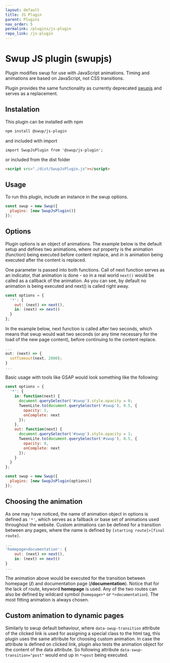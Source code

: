 ```yaml
---
layout: default
title: JS Plugin
parent: Plugins
nav_order: 5
permalink: /plugins/js-plugin
repo_link: /js-plugin
---
```


# Swup JS plugin (swupjs)

Plugin modifies swup for use with JavaScript animations. Timing and animations are based on JavaScript, not CSS transitions.

Plugin provides the same functionality as currently deprecated [swupjs](https://github.com/swup/swupjs) and serves as a replacement.

## Instalation
This plugin can be installed with npm

```bash
npm install @swup/js-plugin
```

and included with import

```shell
import SwupJsPlugin from '@swup/js-plugin';
```

or included from the dist folder

```html
<script src="./dist/SwupJsPlugin.js"></script>
```

## Usage

To run this plugin, include an instance in the swup options.

```javascript
const swup = new Swup({
  plugins: [new SwupJsPlugin()]
});
```

## Options
Plugin options is an object of animations.
The example below is the default setup and defines two animations,
where *out* property is the animation (function) being executed before content replace, and *in* is animation being executed after the content is replaced.

One parameter is passed into both functions.
Call of next function serves as an indicator, that animation is done - so in a real world `next()` would be called as a callback of the animation.
As you can see, by default no animation is being executed and next() is called right away.

```javascript
const options = {
  '*': {
    out: (next) => next(),
    in: (next) => next()
  }
};
```

In the example below, next function is called after two seconds,
which means that swup would wait two seconds (or any time necessary for the load of the new page content),
before continuing to the content replace.

```javascript
...
out: (next) => {
  setTimeout(next, 2000);
}
...
```

Basic usage with tools like GSAP would look something like the following:

```javascript
const options = {
  '*': {
    in: function(next) {
      document.querySelector('#swup').style.opacity = 0;
      TweenLite.to(document.querySelector('#swup'), 0.5, {
        opacity: 1,
        onComplete: next
      });
    },
    out: function(next) {
      document.querySelector('#swup').style.opacity = 1;
      TweenLite.to(document.querySelector('#swup'), 0.5, {
        opacity: 0,
        onComplete: next
      });
    }
  }
};

const swup = new Swup({
  plugins: [new SwupJsPlugin(options)]
});
```

## Choosing the animation
As one may have noticed, the name of animation object in options is defined as `'*'`, which serves as a fallback or base set of animations used throughout the website.
Custom animations can be defined for a transition between any pages, where the name is defined by `[starting route]>[final route]`.

```javascript
...
'homepage>documentation': {
    out: (next) => next(),
    in: (next) => next()
}
...
```

The animation above would be executed for the transition between homepage (**/**) and documentation page (**/documentation**).
Notice that for the lack of route, keyword **homepage** is used.
Any of the two routes can also be defined by wildcard symbol (`homepage>*` or `*>documentation`).
The most fitting animation is always chosen.

## Custom animation to dynamic pages
Similarly to swup default behaviour, where `data-swup-transition` attribute of the clicked link is used for assigning a special class to the html tag,
this plugin uses the same attribute for choosing custom animation.
In case the attribute is defined on clicked link, plugin also tests the animation object for the content of the data attribute.
So following attribute `data-swup-transition="post"` would end up in `*>post` being executed.
